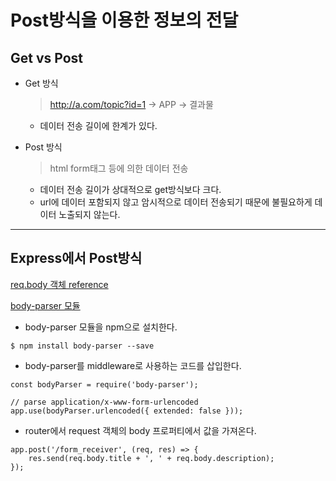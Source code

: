 # Post방식을 이용한 정보의 전달

## Get vs Post

- Get 방식
	> http://a.com/topic?id=1 -> APP -> 결과물

	- 데이터 전송 길이에 한계가 있다.
- Post 방식
	> html form태그 등에 의한 데이터 전송

	- 데이터 전송 길이가 상대적으로 get방식보다 크다.
	- url에 데이터 포함되지 않고 암시적으로 데이터 전송되기 때문에 불필요하게 데이터 노출되지 않는다.

---

## Express에서 Post방식

[req.body 객체 reference](http://expressjs.com/en/4x/api.html#req.body)

[body-parser 모듈](https://www.npmjs.com/package/body-parser)

- body-parser 모듈을 npm으로 설치한다.
~~~
$ npm install body-parser --save
~~~

- body-parser를 middleware로 사용하는 코드를 삽입한다.
~~~
const bodyParser = require('body-parser');

// parse application/x-www-form-urlencoded 
app.use(bodyParser.urlencoded({ extended: false }));
~~~

- router에서 request 객체의 body 프로퍼티에서 값을 가져온다.
~~~
app.post('/form_receiver', (req, res) => {
	res.send(req.body.title + ', ' + req.body.description);
});
~~~
